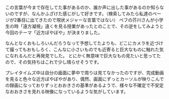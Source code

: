 この言葉が今まで存在してた事があるのか、誰か声に出した事があるのか知らないのですが、なんかふざけた感じがして好きです。（検索してみたら私達のページが2番目に出てきたので現状メジャーな言葉ではない）
ペフの芥川さんが小学生の時「遠方凝視」遠くを見る授業があったとのことで、その逆をしてみようと今回のテーマ「近方ぼやぼや」が決まりました。

なんとなくおもしろいんだろうなって予想してたよりも、どこにカメラを近づけて撮ってもおもしろく、こんなに小さいものでも近寄ると巨大なものに触れた気になれるんだと再発見でした。
とにかく無意味で巨大なもの見たいと思ってたので、その気持ちはこれで少し晴らせそうです。

プレイタイムズ中は自分の画面に夢中で周りは見てなかったのですが、完成動画を見ると色々な近方ぼやぼやがあり、偶然、画面にずっとカーソルが映りこんでの録画になっておりずっとおおきさの基準があるようで、様々な不確定で不安定なおおきさを見れる映像になっているような気がしています。
